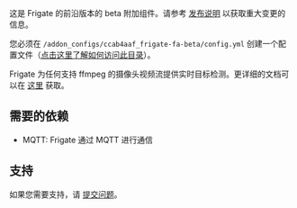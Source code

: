 这是 Frigate 的前沿版本的 beta 附加组件。请参考 [发布说明](https://github.com/blakeblackshear/frigate/releases) 以获取重大变更的信息。

您必须在 `/addon_configs/ccab4aaf_frigate-fa-beta/config.yml` 创建一个配置文件（[点击这里了解如何访问此目录](https://docs.frigate.video/configuration/#accessing-add-on-config-dir)）。

Frigate 为任何支持 ffmpeg 的摄像头视频流提供实时目标检测。更详细的文档可以在 [这里](https://docs.frigate.video) 获取。

## 需要的依赖

- MQTT: Frigate 通过 MQTT 进行通信

## 支持

如果您需要支持，请 [提交问题](https://github.com/blakeblackshear/frigate/issues/new/choose)。